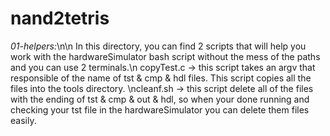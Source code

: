 # nand2tetris
*01-helpers:*\n\n
In this directory, you can find 2 scripts that will help you work with the hardwareSimulator bash script without the mess of the paths and you can use 2 terminals.\n
copyTest.c -> this script takes an argv that responsible of the name of tst & cmp & hdl files. This script copies all the files into the tools directory.
\ncleanf.sh -> this script delete all of the files with the ending of tst & cmp & out & hdl, so when your done running and checking your tst file in the hardwareSimulator you can delete them files easily.
